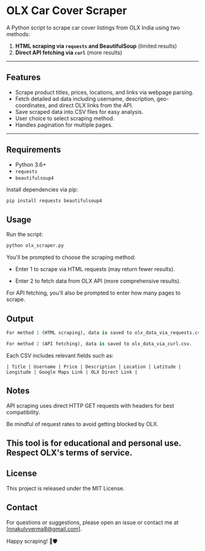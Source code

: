 # OLX Car Cover Scraper

A Python script to scrape car cover listings from OLX India using two methods:

1. **HTML scraping via `requests` and BeautifulSoup** (limited results)
2. **Direct API fetching via `curl`** (more results)

---

## Features

- Scrape product titles, prices, locations, and links via webpage parsing.
- Fetch detailed ad data including username, description, geo-coordinates, and direct OLX links from the API.
- Save scraped data into CSV files for easy analysis.
- User choice to select scraping method.
- Handles pagination for multiple pages.

---

## Requirements

- Python 3.6+
- `requests`
- `beautifulsoup4`

Install dependencies via pip:

```bash
pip install requests beautifulsoup4
```
## Usage
Run the script:

```bash
python olx_scraper.py
```
You'll be prompted to choose the scraping method:

- Enter 1 to scrape via HTML requests (may return fewer results).

- Enter 2 to fetch data from OLX API (more comprehensive results).

For API fetching, you'll also be prompted to enter how many pages to scrape.

## Output
```Python
For method 1 (HTML scraping), data is saved to olx_data_via_requests.csv.

For method 2 (API fetching), data is saved to olx_data_via_curl.csv.
```

Each CSV includes relevant fields such as:
```csv
| Title | Username | Price | Description | Location | Latitude | Longitude | Google Maps Link | OLX Direct Link |
```
## Notes
API scraping uses direct HTTP GET requests with headers for best compatibility.

Be mindful of request rates to avoid getting blocked by OLX.

## This tool is for educational and personal use. Respect OLX's terms of service.

## License
This project is released under the MIT License.

## Contact
For questions or suggestions, please open an issue or contact me at [nnakulvverma8@gmail.com].

Happy scraping! 🚗🛡️
